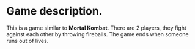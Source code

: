# Game description.
This is a game similar to **Mortal Kombat**. There are 2 players, they fight against each other by throwing fireballs. The game ends when someone runs out of lives.
